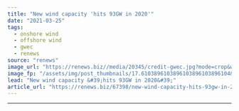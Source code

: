 ```yaml
---
title: "New wind capacity 'hits 93GW in 2020'"
date: "2021-03-25"
tags: 
  - onshore wind
  - offshore wind
  - gwec
  - renews
source: "renews"
image_url: "https://renews.biz//media/20345/credit-gwec.jpg?mode=crop&width=770&heightratio=0.6103896103896103896103896104&slimmage=true"
image_fp: "/assets/img/post_thumbnails/17.6103896103896103896103896104&slimmage=true"
lead: "New wind capacity &#39;hits 93GW in 2020&#39;"
article_url: "https://renews.biz/67398/new-wind-capacity-hits-93gw-in-2020/"
---
```


---
